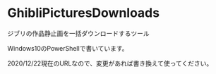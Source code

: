 # GhibliPicturesDownloads

ジブリの作品静止画を一括ダウンロードするツール

Windows10のPowerShellで書いています。

2020/12/22現在のURLなので、変更があれば書き換えて使ってください。
